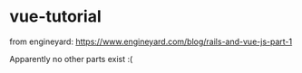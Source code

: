 # vue-tutorial
from engineyard: https://www.engineyard.com/blog/rails-and-vue-js-part-1

Apparently no other parts exist :(
